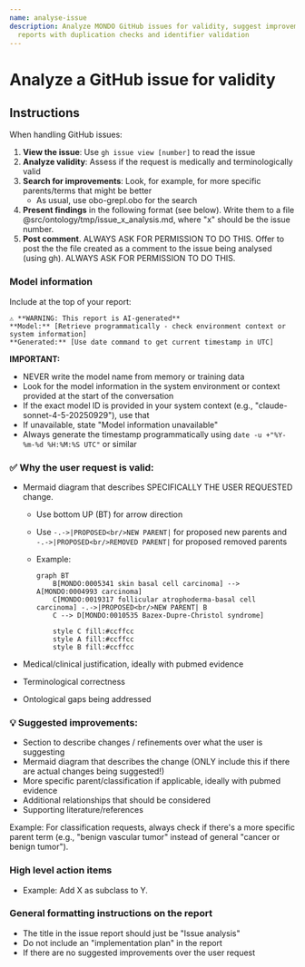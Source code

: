 ```yaml
---
name: analyse-issue
description: Analyze MONDO GitHub issues for validity, suggest improvements, and generate structured
  reports with duplication checks and identifier validation
---
```


# Analyze a GitHub issue for validity

## Instructions

When handling GitHub issues:

1. **View the issue**: Use `gh issue view [number]` to read the issue
2. **Analyze validity**: Assess if the request is medically and terminologically valid
3. **Search for improvements**: Look, for example, for more specific parents/terms that might be better
   - As usual, use obo-grepl.obo for the search
4. **Present findings** in the following format (see below). Write them to a file @src/ontology/tmp/issue_x_analysis.md, where "x" should be the issue number.
5. **Post comment**. ALWAYS ASK FOR PERMISSION TO DO THIS. Offer to post the the file created as a comment to the issue being analysed (using gh). ALWAYS ASK FOR PERMISSION TO DO THIS.

### Model information

Include at the top of your report:

```
⚠️ **WARNING: This report is AI-generated**
**Model:** [Retrieve programmatically - check environment context or system information]
**Generated:** [Use date command to get current timestamp in UTC]
```

**IMPORTANT:**
- NEVER write the model name from memory or training data
- Look for the model information in the system environment or context provided at the start of the conversation
- If the exact model ID is provided in your system context (e.g., "claude-sonnet-4-5-20250929"), use that
- If unavailable, state "Model information unavailable"
- Always generate the timestamp programmatically using `date -u +"%Y-%m-%d %H:%M:%S UTC"` or similar

### ✅ Why the user request is valid:

- Mermaid diagram that describes SPECIFICALLY THE USER REQUESTED change.
  - Use bottom UP (BT) for arrow direction
  - Use `-.->|PROPOSED<br/>NEW PARENT|` for proposed new parents and `-.->|PROPOSED<br/>REMOVED PARENT|` for proposed removed parents
  - Example:

    ```mermaid
    graph BT
        B[MONDO:0005341 skin basal cell carcinoma] -->  A[MONDO:0004993 carcinoma]
        C[MONDO:0019317 follicular atrophoderma-basal cell carcinoma] -.->|PROPOSED<br/>NEW PARENT| B
        C --> D[MONDO:0010535 Bazex-Dupre-Christol syndrome]
        
        style C fill:#ccffcc
        style A fill:#ccffcc
        style B fill:#ccffcc
    ```

- Medical/clinical justification, ideally with pubmed evidence
- Terminological correctness  
- Ontological gaps being addressed

### 💡 Suggested improvements:

- Section to describe changes / refinements over what the user is suggesting
- Mermaid diagram that describes the change (ONLY include this if there are actual changes being suggested!)
- More specific parent/classification if applicable, ideally with pubmed evidence
- Additional relationships that should be considered
- Supporting literature/references

Example: For classification requests, always check if there's a more specific parent term (e.g., "benign vascular tumor" instead of general "cancer or benign tumor").

### High level action items

- Example: Add X as subclass to Y.

### General formatting instructions on the report

- The title in the issue report should just be "Issue analysis"
- Do not include an "implementation plan" in the report
- If there are no suggested improvements over the user request

